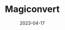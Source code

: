 ---
title: Magiconvert
summary: Image converter and resizer
githubUrl: https://github.com/magitools/magiconvert
productionUrl: https://magiconvert.com
image: ./images/magiconvert_img.webp
date: 2023-04-17
stack:
- svelte
- css
- typescript

---